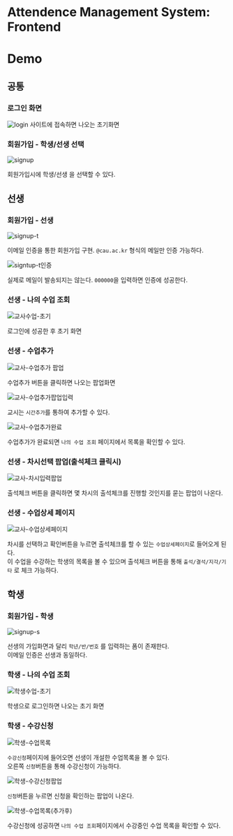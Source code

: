 # Attendence Management System: Frontend

# Demo 

## 공통
### 로그인 화면
![login](https://user-images.githubusercontent.com/76427521/120201549-8a6d4d00-c260-11eb-9efb-7dc9ceea6a94.PNG)
사이트에 접속하면 나오는 초기화면

### 회원가입 - 학생/선생 선택
![signup](https://user-images.githubusercontent.com/76427521/120201639-a07b0d80-c260-11eb-8214-3ce75858771f.PNG)

회원가입시에 학생/선생 을 선택할 수 있다.

## 선생

### 회원가입 - 선생
![signup-t](https://user-images.githubusercontent.com/76427521/120205048-79263f80-c264-11eb-9900-ef7f26b790e4.PNG)

이메일 인증을 통한 회원가입 구현. `@cau.ac.kr` 형식의 메일만 인증 가능하다.

![signtup-t인증](https://user-images.githubusercontent.com/76427521/120205086-85aa9800-c264-11eb-8827-f6f00b2efa80.PNG)

실제로 메일이 발송되지는 않는다. `000000`을 입력하면 인증에 성공한다.

### 선생 - 나의 수업 조회
![교사수업-초기](https://user-images.githubusercontent.com/76427521/120206490-37969400-c266-11eb-87dd-134270d4dc46.PNG)

로그인에 성공한 후 초기 화면

### 선생 - 수업추가
![교사-수업추가 팝업](https://user-images.githubusercontent.com/76427521/120205160-9955fe80-c264-11eb-9b16-8ace67699446.PNG)

수업추가 버튼을 클릭하면 나오는 팝업화면

![교사-수업추가팝업입력](https://user-images.githubusercontent.com/76427521/120205198-a377fd00-c264-11eb-91da-f2b443381bec.PNG)

교시는 `시간추가`를 통하여 추가할 수 있다.

![교사-수업추가완료](https://user-images.githubusercontent.com/76427521/120205845-65c7a400-c265-11eb-8541-4c500b81c1e9.PNG)

수업추가가 완료되면 `나의 수업 조회` 페이지에서 목록을 확인할 수 있다.

### 선생 - 차시선택 팝업(출석체크 클릭시)
![교사-차시입력팝업](https://user-images.githubusercontent.com/76427521/120205251-b4c10980-c264-11eb-89b9-d3eef65821ca.PNG)

출석체크 버튼을 클릭하면 몇 차시의 출석체크를 진행할 것인지를 묻는 팝업이 나온다.

### 선생 - 수업상세 페이지
![교사-수업상세페이지](https://user-images.githubusercontent.com/76427521/120205277-bdb1db00-c264-11eb-9e31-84b0e18bbaaf.PNG)

차시를 선택하고 확인버튼을 누르면 출석체크를 할 수 있는 `수업상세페이지`로 들어오게 된다.<br>
이 수업을 수강하는 학생의 목록을 볼 수 있으며 출석체크 버튼을 통해 `출석/결석/지각/기타` 로 체크 가능하다.
## 학생

### 회원가입 - 학생
![signup-s](https://user-images.githubusercontent.com/76427521/120205300-c5717f80-c264-11eb-9535-a4dbeaa302d6.PNG)

선생의 가입화면과 달리 `학년/반/번호` 를 입력하는 폼이 존재한다.<br>
이메일 인증은 선생과 동일하다.

### 학생 - 나의 수업 조회
![학생수업-초기](https://user-images.githubusercontent.com/76427521/120205337-d15d4180-c264-11eb-9364-ea647a608311.PNG)

학생으로 로그인하면 나오는 초기 화면

### 학생 - 수강신청
![학생-수업목록](https://user-images.githubusercontent.com/76427521/120205450-ee921000-c264-11eb-8c26-662c32870152.PNG)

`수강신청`페이지에 들어오면 선생이 개설한 수업목록을 볼 수 있다.<br>오른쪽 `신청`버튼을 통해 수강신청이 가능하다.

![학생-수강신청팝업](https://user-images.githubusercontent.com/76427521/120205476-f5b91e00-c264-11eb-8f96-6b270056c00a.PNG)

`신청`버튼을 누르면 신청을 확인하는 팝업이 나온다.

![학생-수업목록(추가후)](https://user-images.githubusercontent.com/76427521/120205506-fe115900-c264-11eb-9ad9-42a01b27ee0c.PNG)

수강신청에 성공하면 `나의 수업 조회`페이지에서 수강중인 수업 목록을 확인할 수 있다.